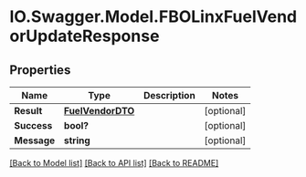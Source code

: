 # IO.Swagger.Model.FBOLinxFuelVendorUpdateResponse
## Properties

Name | Type | Description | Notes
------------ | ------------- | ------------- | -------------
**Result** | [**FuelVendorDTO**](FuelVendorDTO.md) |  | [optional] 
**Success** | **bool?** |  | [optional] 
**Message** | **string** |  | [optional] 

[[Back to Model list]](../README.md#documentation-for-models) [[Back to API list]](../README.md#documentation-for-api-endpoints) [[Back to README]](../README.md)

